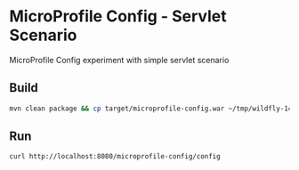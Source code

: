 # MicroProfile Config - Servlet Scenario
MicroProfile Config experiment with simple servlet scenario

## Build
```bash
mvn clean package && cp target/microprofile-config.war ~/tmp/wildfly-14.0.0.Beta1-SNAPSHOT/standalone/deployments/
```
## Run
```bash
curl http://localhost:8080/microprofile-config/config
```
